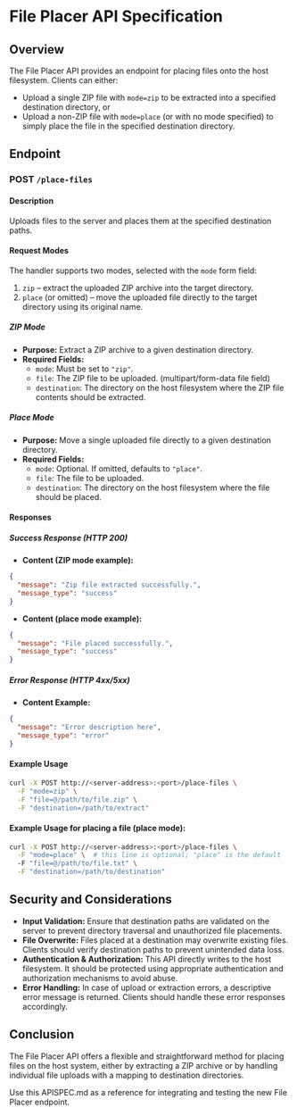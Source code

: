 # File Placer API Specification

## Overview
The File Placer API provides an endpoint for placing files onto the host filesystem. Clients can either:
- Upload a single ZIP file with `mode=zip` to be extracted into a specified destination directory, or
- Upload a non-ZIP file with `mode=place` (or with no mode specified) to simply place the file in the specified destination directory.

## Endpoint

### POST `/place-files`

#### Description
Uploads files to the server and places them at the specified destination paths.

#### Request Modes

The handler supports two modes, selected with the `mode` form field:
1. `zip` &ndash; extract the uploaded ZIP archive into the target directory.
2. `place` (or omitted) &ndash; move the uploaded file directly to the target directory using its original name.

##### ZIP Mode

- **Purpose:** Extract a ZIP archive to a given destination directory.
- **Required Fields:**
  - `mode`: Must be set to `"zip"`.
  - `file`: The ZIP file to be uploaded. (multipart/form-data file field)
  - `destination`: The directory on the host filesystem where the ZIP file contents should be extracted.

##### Place Mode

- **Purpose:** Move a single uploaded file directly to a given destination directory.
- **Required Fields:**
  - `mode`: Optional. If omitted, defaults to `"place"`.
  - `file`: The file to be uploaded.
  - `destination`: The directory on the host filesystem where the file should be placed.

#### Responses

##### Success Response (HTTP 200)
- **Content (ZIP mode example):**
```json
{
  "message": "Zip file extracted successfully.",
  "message_type": "success"
}
```

- **Content (place mode example):**
```json
{
  "message": "File placed successfully.",
  "message_type": "success"
}
```

##### Error Response (HTTP 4xx/5xx)
- **Content Example:**
```json
{
  "message": "Error description here",
  "message_type": "error"
}
```

#### Example Usage

```bash
curl -X POST http://<server-address>:<port>/place-files \
  -F "mode=zip" \
  -F "file=@/path/to/file.zip" \
  -F "destination=/path/to/extract"
```

#### Example Usage for placing a file (place mode):
```bash
curl -X POST http://<server-address>:<port>/place-files \
  -F "mode=place" \  # this line is optional; "place" is the default
  -F "file=@/path/to/file.txt" \
  -F "destination=/path/to/destination"
```

## Security and Considerations
- **Input Validation:**
  Ensure that destination paths are validated on the server to prevent directory traversal and unauthorized file placements.
- **File Overwrite:**
  Files placed at a destination may overwrite existing files. Clients should verify destination paths to prevent unintended data loss.
- **Authentication & Authorization:**
  This API directly writes to the host filesystem. It should be protected using appropriate authentication and authorization mechanisms to avoid abuse.
- **Error Handling:**
  In case of upload or extraction errors, a descriptive error message is returned. Clients should handle these error responses accordingly.

## Conclusion
The File Placer API offers a flexible and straightforward method for placing files on the host system, either by extracting a ZIP archive or by handling individual file uploads with a mapping to destination directories.

Use this APISPEC.md as a reference for integrating and testing the new File Placer endpoint.
